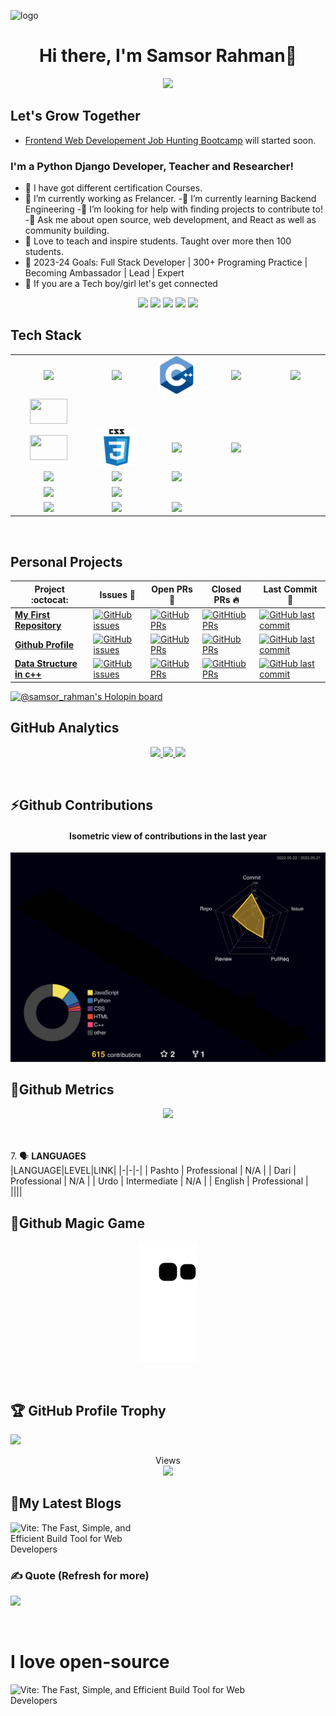 
![logo](https://github.com/samsorrahman/samsorrahman/blob/main/Banner.png)
<body>
  <div align="center">
    <h1> Hi there, I'm Samsor Rahman👋<a href="#"></h1>
  </div>
<p align="center">
<a href="https://github.com/samsorrahman"><img src="https://readme-typing-svg.herokuapp.com?lines=JavaScript+Developer;HTML+CSS+Developer;Front+End+Web+Developer;Backend+Development+Python+Django;&center=true&width=500&height=50"></a>
	
 ## Let's Grow Together
- [Frontend Web Developement Job Hunting Bootcamp](https://github.com/samsorrahman/samsorrahman1) will started soon.




	


### I'm a Python Django Developer, Teacher and Researcher!
- 🔭 I have got different certification Courses.
- 🔭 I’m currently working as Frelancer.
-🌱 I’m currently learning Backend Engineering
-🤝 I’m looking for help with finding projects to contribute to!
-💬 Ask me about open source, web development, and React as well as community building.
- 📢 Love to teach and inspire students. Taught over more then 100 students.
- 🥅 2023-24 Goals: Full Stack Developer | 300+ Programing Practice | Becoming Ambassador | Lead | Expert
- 💎 If you are a Tech boy/girl let's get connected  

<p align="center">
<a href="https://www.linkedin.com/in/samsor-rahman18/"><img src="https://img.shields.io/badge/-Samsor%20Rahman-0077B5?style=flat&logo=Linkedin&logoColor=white"/></a>
<a href="mailto:rahmansamsor82@gmail.com"><img src="https://img.shields.io/badge/-samsor@gmail.com-D14836?style=flat&logo=Gmail&logoColor=white"/></a>
<a href="https://www.instagram.com/samsor_rahman/"><img src="https://img.shields.io/badge/-@samsorrahman-E4405F?style=flat&logo=Instagram&logoColor=white"/></a>
<a href="https://leetcode.com/samsor/"><img src="https://img.shields.io/badge/-/samsorrahman-e8b519?style=flat&logo=leetcode&logoColor=black"/></a>
<a href="https://twitter.com/samsor_rahman/"><img src="https://img.shields.io/badge/-/samsor_rahman-e8b519?style=flat&logo=Twitter&logoColor=white"/></a>
 </p>

 
<h2>Tech Stack</h2>



<table width="100">
<tr>
    <td align='center' width="190">
        <img src="https://github.com/abranhe/programming-languages-logos/blob/master/src/javascript/javascript.svg" width="60">
    </td>
    <td align='center' width="190">
        <img src="https://www.vectorlogo.zone/logos/typescriptlang/typescriptlang-icon.svg">
    </td>
    <td align='center' width="190">
        <img src="https://github.com/devicons/devicon/blob/master/icons/cplusplus/cplusplus-original.svg" width="60">
    </td>
     <td align='center' width="190">
        <img src="https://git-scm.com/images/logos/1color-darkbg@2x.png" width="100">
    </td>
    <td align='center' width="190">
        <img src="https://www.vectorlogo.zone/logos/reactjs/reactjs-ar21.svg">
    </td>
</tr>
<tr>
    <td align='center'>
        <img src="https://www.jing.fm/clipimg/full/53-537670_python-png-file-python-logo-png.png"  width="60" height="40">
    </td>
<!--     <td align='center'>
        <img src="https://www.vectorlogo.zone/logos/nodejs/nodejs-ar21.svg">
    </td> -->
<!--     <td align='center'>
        <img src="https://vegibit.com/wp-content/uploads/2018/05/expressjs.png">
    </td> -->
<!--     <td align='center'>
        <img src="http://rhc4tp-cms-prod-vpc-76857813.s3.amazonaws.com/s3fs-public/mongodb-logo-rgb-j6w271g1xn.jpg">
    </td> -->
<!--     <td align='center'>
        <img src="https://www.vectorlogo.zone/logos/firebase/firebase-ar21.svg">
    </td> -->
</tr>
<tr>
    <td align='center'>
        <img src="https://upload.wikimedia.org/wikipedia/commons/thumb/3/38/HTML5_Badge.svg/600px-HTML5_Badge.svg.png" height="40" width="60">
    </td>
    <td align='center'>
        <img src="https://raw.githubusercontent.com/devicons/devicon/0d6c64dbbf311879f7d563bfc3ccf559f9ed111c/icons/css3/css3-original-wordmark.svg" width="60">
    </td>
    <td align='center'>
        <img src="https://www.vectorlogo.zone/logos/heroku/heroku-ar21.svg">
    </td>
    <td align='center'>
        <img src="https://github.com/bestofjs/bestofjs-webui/blob/master/public/logos/vscode.svg" width="60">
    </td>
<!--     <td align='center'>
        <img src="https://www.vectorlogo.zone/logos/getpostman/getpostman-icon.svg">
    </td> -->
</tr>
<tr>
    <td align='center'>
        <img src="https://download.logo.wine/logo/PostgreSQL/PostgreSQL-Logo.wine.png">
    </td>
    <td align='center'>
        <img src="https://download.logo.wine/logo/MySQL/MySQL-Logo.wine.png" >
    </td>
    <td align='center'>
        <img src="https://miro.medium.com/max/901/1*GkrYGz_r9W6AVgEloQpJFQ.png">
    </td>


</tr>
<tr>
    <td align='center'>
        <img src="https://www.djangoproject.com/m/img/logos/django-logo-negative.png">
    </td>
<!--     <td align='center'>
        <img src="https://buttercms.com/static/images/tech_banners/Flask.png" >
    </td> -->
<!--     <td align='center'>
        <img src="https://upload.wikimedia.org/wikipedia/commons/thumb/6/62/Ruby_On_Rails_Logo.svg/1200px-Ruby_On_Rails_Logo.svg.png">
    </td> -->
<!--     <td align='center'>
        <img src="https://upload.wikimedia.org/wikipedia/commons/thumb/7/71/RabbitMQ_logo.svg/1200px-RabbitMQ_logo.svg.png">
    </td> -->
    <td align='center'>
        <img src="https://miro.medium.com/max/600/1*usQX20oLxChIAupsuRi7GQ.png">
    </td>
</tr>

<tr>
    <td align='center'>
        <img src="https://www.metaltoad.com/sites/default/files/styles/large_personal_photo_870x500_/public/2020-05/aws-logo-blog-header.png?itok=t4o3meiH">
    </td>
    <td align='center'>
        <img src="https://download.logo.wine/logo/Microsoft_Azure/Microsoft_Azure-Logo.wine.png">
    </td>
<!--     <td align='center'>
        <img src="https://upload.wikimedia.org/wikipedia/commons/e/e5/TensorFlow_Logo_with_text.png">
    </td> -->
    <td align='center'>
        <img src="https://marvel-b1-cdn.bc0a.com/f00000000152152/www.zend.com/sites/default/files/image/2019-09/logo-docker.jpg" >
    </td>
<!--     <td align='center'>
        <img src="https://www.nginx.com/wp-content/uploads/2018/08/NGINX-logo-rgb-large.png" >
    </td> -->
</tr>
    
</table>

 

  



 
<br>


## Personal Projects

|      Project :octocat:   |     Issues :bug:   | Open PRs :bell:  | Closed PRs :fire:  | Last Commit 🚩
|-------------|-------------------|---|---| ----|
| [**My First Repository**](https://github.com/samsorrahman/samsorrahman) | [![GitHub issues](https://img.shields.io/github/issues/samsorrahman/samsorrahman?color=green&logo=github&style=flat)](https://github.com/samsorrahman/samsorrahman/issues) | [![GitHub PRs](https://img.shields.io/github/issues-pr/samsorrahman/samsorrahman?style=flat&logo=github)](https://github.com/samsorrahman/samsorrahman/pulls)  | [![GitHtiub PRs](https://img.shields.io/github/issues-pr-closed/samsorrahman/samsorrahman?style=flat&color=critical&logo=github)](https://github.com/samsorrahman/samsorrahman/pulls?q=is%3Apr+is%3Aclosed)  |[![GitHub last commit](https://img.shields.io/github/last-commit/samsorrahman/samsorrahman?color=blue&logo=github&style=flat)](https://github.com/samsorrahman/samsorrahman/commits/) |
| [**Github Profile**](https://github.com/samsorrahman/samsorrahman) | [![GitHub issues](https://img.shields.io/github/issues/samsorrahman/samsorrahman?color=green&logo=github&style=flat)](https://github.com/samsorrahman/samsorrahman/issues) | [![GitHub PRs](https://img.shields.io/github/issues-pr/samsorrahman/samsorrahman?style=flat&logo=github)](https://github.com/samsorrahman/samsorrahman/pulls)  | [![GitHub PRs](https://img.shields.io/github/issues-pr-closed/samsorrahman/samsorrahman?style=flat&color=critical&logo=github)](https://github.com/samsorrahman/samsorrahman/pulls?q=is%3Apr+is%3Aclosed)   |[![GitHub last commit](https://img.shields.io/github/last-commit/samsorrahman/samsorrahman?color=blue&logo=github&style=flat)](https://github.com/samsorrahman/samsorrahman/commits/) |
| [**Data Structure in c++**](https://github.com/samsorrahman/Data-Structure-in-c-) | [![GitHub issues](https://img.shields.io/github/issues/samsorrahman/samsorrahman?color=green&logo=github&style=flat)](https://github.com/samsorrahman/samsorrahman/issues) | [![GitHub PRs](https://img.shields.io/github/issues-pr/samsorrahman/samsorrahman?style=flat&logo=github)](https://github.com/samsorrahman/samsorrahman/pulls)  | [![GitHtiub PRs](https://img.shields.io/github/issues-pr-closed/samsorrahman/samsorrahman?style=flat&color=critical&logo=github)](https://github.com/samsorrahman/samsorrahman/pulls?q=is%3Apr+is%3Aclosed)  |[![GitHub last commit](https://img.shields.io/github/last-commit/samsorrahman/samsorrahman?color=blue&logo=github&style=flat)](https://github.com/samsorrahman/samsorrahman/commits/) |


[![@samsor_rahman's Holopin board](https://holopin.io/api/user/board?user=samsor_rahman)](https://holopin.io/@samsor_rahman)

	
 
 <h2>GitHub Analytics
 </h2>

<p align="center">
<a href="https://github.com/samsorrahman">
  <img height="180em" src="https://github-readme-stats.vercel.app/api?username=samsorrahman&show_icons=true&theme=algolia&include_all_commits=true&count_private=true"/>
  <img height="180em" src="https://github-readme-stats-eight-theta.vercel.app/api/top-langs/?username=samsorrahman&layout=compact&langs_count=8&theme=algolia"/>
</a>
  <img width="70%" src="https://github-readme-streak-stats.herokuapp.com/?user=samsorrahman&show_icons=true&locale=en&layout=demo&theme=algolia" />
</p>
</p>
<br>
	

	
	
## ⚡️Github Contributions
	
<h4 align="center">Isometric view of contributions in the last year</h4>
<p align="center">
	<a href="./profile-3d-contrib/profile-night-rainbow.svg">
		<img width="900em" src="./profile-3d-contrib/profile-night-rainbow.svg">
	</a>
</p>


## 🚀Github Metrics

<p align="center">
	<img width="625em" src="https://github.com/samsorrahman/samsorrahman/blob/main/github-metrics.svg" />
</p>
	


<br><br>7.  🗣️ **LANGUAGES**<br>
|LANGUAGE|LEVEL|LINK|
|-|-|-|
| Pashto | Professional | N/A |
| Dari | Professional | N/A |
| Urdo | Intermediate | N/A |
| English | Professional |	
||||





## 🐛Github Magic Game
<p align="center">
  <img src="https://github.com/samsorrahman/samsorrahman/raw/output/github-contribution-grid-snake.svg" alt="snake"></center>
</p>
<br>
<h2 >🏆 GitHub Profile Trophy</h2>
<p>
<a href="https://github.com/samsorrahman">
  <img src="https://github-profile-trophy.vercel.app/?username=samsorrahman&theme=matrix&column=8&margin-w=15&margin-h=15"/>

</a>
</p>
<p align="center"> 
  Views<br>
  <img src="https://profile-counter.glitch.me/samsorrahman/count.svg" />
</p>

## 🐛My Latest Blogs
<p align="left">
<a href="https://samsor.hashnode.dev/" title="Vite: The Fast, Simple, and Efficient Build Tool for Web Developers"><img src="https://cdn.hashnode.com/res/hashnode/image/upload/v1677410821617/44177c26-8010-4cee-800a-466390c86d83.png" alt="Vite: The Fast, Simple, and Efficient Build Tool for Web Developers" width="250px" align="left" /></a>
<br><br>
<br>
	
### ✍️ Quote (Refresh for more)
![](https://quotes-github-readme.vercel.app/api?type=horizontal&theme=radical)

<br>
	
# I love open-source

<a href="https://img1.niftyimages.com/ufph/wlmr/m_9i?name=Samsor%20Rahman" title="I Love Open Source"><img src="https://img1.niftyimages.com/ufph/wlmr/m_9i?name=Samsor%20Rahman" alt="Vite: The Fast, Simple, and Efficient Build Tool for Web Developers" width="400px" align="left" /></a>







